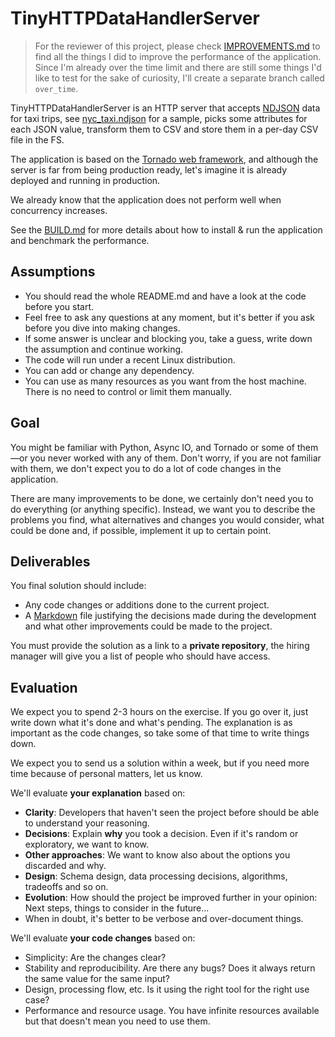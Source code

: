 # TinyHTTPDataHandlerServer

> For the reviewer of this project, please check [IMPROVEMENTS.md](IMPROVEMENTS.md) to find all the things I did to improve the performance of the application. Since I'm already over the time limit and there are still some things I'd like to test for the sake of curiosity, I'll create a separate branch called `over_time`.

TinyHTTPDataHandlerServer is an HTTP server that accepts [NDJSON](http://ndjson.org/) data for taxi trips, see
[nyc_taxi.ndjson](nyc_taxi.ndjson) for a sample, picks some attributes for each JSON value, transform them to CSV and
store them in a per-day CSV file in the FS.

The application is based on the [Tornado web framework](https://www.tornadoweb.org/en/stable/guide/intro.html), and
although the server is far from being production ready, let's imagine it is already deployed and running in production.

We already know that the application does not perform well when concurrency increases.

See the [BUILD.md](BUILD.md) for more details about how to install & run the application and benchmark the performance.

## Assumptions

- You should read the whole README.md and have a look at the code before you start.
- Feel free to ask any questions at any moment, but it's better if you ask before you dive into making changes.
- If some answer is unclear and blocking you, take a guess, write down the assumption and continue working.
- The code will run under a recent Linux distribution.
- You can add or change any dependency.
- You can use as many resources as you want from the host machine. There is no need to control or limit them manually.

## Goal

You might be familiar with Python, Async IO, and Tornado or some of them—or you never worked with any of them. Don't
worry, if you are not familiar with them, we don't expect you to do a lot of code changes in the application.

There are many improvements to be done, we certainly don't need you to do everything (or anything specific). Instead, we
want you to describe the problems you find, what alternatives and changes you would consider, what could be done and, if
possible, implement it up to certain point.

## Deliverables

You final solution should include:

- Any code changes or additions done to the current project.
- A [Markdown](https://en.wikipedia.org/wiki/Markdown) file justifying the decisions made during the development and
  what other improvements could be made to the project.

You must provide the solution as a link to a **private repository**, the hiring manager will give you a list of people who should have access.

## Evaluation

We expect you to spend 2-3 hours on the exercise. If you go over it, just write down what it's done and what's pending.
The explanation is as important as the code changes, so take some of that time to write things down.

We expect you to send us a solution within a week, but if you need more time because of personal matters, let us know.

We'll evaluate **your explanation** based on:

- **Clarity**: Developers that haven't seen the project before should be able to understand your reasoning.
- **Decisions**: Explain **why** you took a decision. Even if it's random or exploratory, we want to know.
- **Other approaches**: We want to know also about the options you discarded and why.
- **Design**: Schema design, data processing decisions, algorithms, tradeoffs and so on.
- **Evolution**: How should the project be improved further in your opinion: Next steps, things to consider in the
  future...
- When in doubt, it's better to be verbose and over-document things.

We'll evaluate **your code changes** based on:

- Simplicity: Are the changes clear?
- Stability and reproducibility. Are there any bugs? Does it always return the same value for the same input?
- Design, processing flow, etc. Is it using the right tool for the right use case?
- Performance and resource usage. You have infinite resources available but that doesn't mean you need to use them.
